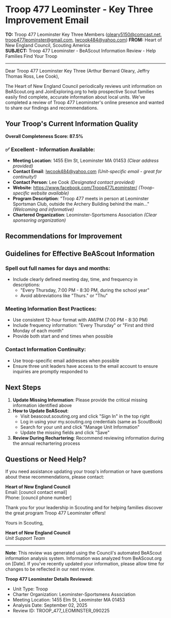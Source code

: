 # Troop 477 Leominster - Key Three Improvement Email

**TO:** Troop 477 Leominster Key Three Members (oleary5150@comcast.net, troop477leominster@gmail.com, lwcook484@yahoo.com)
**FROM:** Heart of New England Council, Scouting America  
**SUBJECT:** Troop 477 Leominster - BeAScout Information Review - Help Families Find Your Troop  

---

Dear Troop 477 Leominster Key Three (Arthur Bernard Oleary, Jeffry Thomas Ross, Lee  Cook),

The Heart of New England Council periodically reviews unit information on BeAScout.org and JoinExploring.org to help prospective Scout families easily find complete, accurate information about local units. We've completed a review of Troop 477 Leominster's online presence and wanted to share our findings and recommendations.

## Your Troop's Current Information Quality

**Overall Completeness Score: 87.5%**



### ✅ **Excellent - Information Available:**
- **Meeting Location**: 1455 Elm St, Leominster MA 01453 *(Clear address provided)*
- **Contact Email**: lwcook484@yahoo.com *(Unit-specific email - great for continuity!)*
- **Contact Person**: Lee Cook *(Designated contact provided)*
- **Website**: https://www.facebook.com/Troop477Leominster/ *(Troop-specific website available)*
- **Program Description**: "Troop 477 meets in person at Leominster Sportsman Club, outside the Archery Building behind the main..." *(Welcoming and informative)*
- **Chartered Organization**: Leominster-Sportsmens Association *(Clear sponsoring organization)*

## Recommendations for Improvement



## Guidelines for Effective BeAScout Information

### **Spell out full names for days and months:**
- Include clearly defined meeting day, time, and frequency in descriptions:
  - "Every Thursday, 7:00 PM - 8:30 PM, during the school year"
  - Avoid abbreviations like "Thurs." or "Thu"

### **Meeting Information Best Practices:**
- Use consistent 12-hour format with AM/PM (7:00 PM - 8:30 PM)
- Include frequency information: "Every Thursday" or "First and third Monday of each month"
- Provide both start and end times when possible

### **Contact Information Continuity:**
- Use troop-specific email addresses when possible
- Ensure three unit leaders have access to the email account to ensure inquiries are promptly responded to

## Next Steps

1. **Update Missing Information**: Please provide the critical missing information identified above
2. **How to Update BeAScout**: 
   - Visit beascout.scouting.org and click "Sign In" in the top right
   - Log in using your my.scouting.org credentials (same as ScoutBook)
   - Search for your unit and click "Manage Unit Information"
   - Update the missing fields and click "Save"
3. **Review During Rechartering**: Recommend reviewing information during the annual rechartering process

## Questions or Need Help?

If you need assistance updating your troop's information or have questions about these recommendations, please contact:

**Heart of New England Council**  
Email: [council contact email]  
Phone: [council phone number]

Thank you for your leadership in Scouting and for helping families discover the great program Troop 477 Leominster offers!

Yours in Scouting,

**Heart of New England Council**  
*Unit Support Team*

---

**Note**: This review was generated using the Council's automated BeAScout information analysis system. Information was analyzed from BeAScout.org on [Date]. If you've recently updated your information, please allow time for changes to be reflected in our next review.

**Troop 477 Leominster Details Reviewed:**
- Unit Type: Troop
- Charter Organization: Leominster-Sportsmens Association  
- Meeting Location: 1455 Elm St, Leominster MA 01453
- Analysis Date: September 02, 2025
- Review ID: TROOP_477_LEOMINSTER_090225